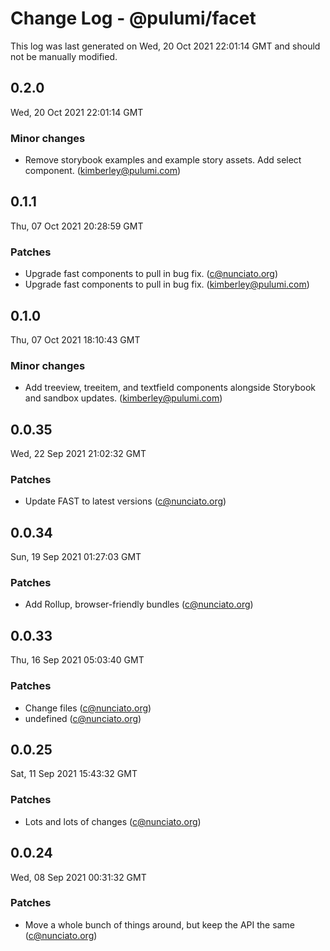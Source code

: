 # Change Log - @pulumi/facet

This log was last generated on Wed, 20 Oct 2021 22:01:14 GMT and should not be manually modified.

<!-- Start content -->

## 0.2.0

Wed, 20 Oct 2021 22:01:14 GMT

### Minor changes

- Remove storybook examples and example story assets.  Add select component. (kimberley@pulumi.com)

## 0.1.1

Thu, 07 Oct 2021 20:28:59 GMT

### Patches

- Upgrade fast components to pull in bug fix. (c@nunciato.org)
- Upgrade fast components to pull in bug fix. (kimberley@pulumi.com)

## 0.1.0

Thu, 07 Oct 2021 18:10:43 GMT

### Minor changes

- Add treeview, treeitem, and textfield components alongside Storybook and sandbox updates. (kimberley@pulumi.com)

## 0.0.35

Wed, 22 Sep 2021 21:02:32 GMT

### Patches

- Update FAST to latest versions (c@nunciato.org)

## 0.0.34

Sun, 19 Sep 2021 01:27:03 GMT

### Patches

- Add Rollup, browser-friendly bundles (c@nunciato.org)

## 0.0.33

Thu, 16 Sep 2021 05:03:40 GMT

### Patches

- Change files (c@nunciato.org)
- undefined (c@nunciato.org)

## 0.0.25

Sat, 11 Sep 2021 15:43:32 GMT

### Patches

- Lots and lots of changes (c@nunciato.org)

## 0.0.24

Wed, 08 Sep 2021 00:31:32 GMT

### Patches

- Move a whole bunch of things around, but keep the API the same (c@nunciato.org)
